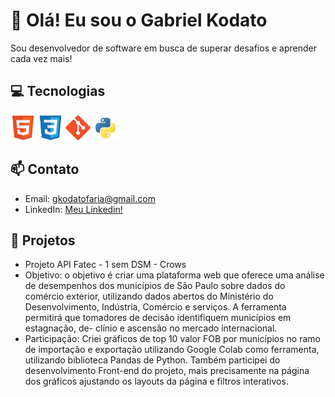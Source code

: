 # 👋 Olá! Eu sou o Gabriel Kodato
Sou desenvolvedor de software em busca de superar desafios e aprender cada vez mais!

## 💻 Tecnologias 
<div>
   <img src="https://github.com/devicons/devicon/blob/master/icons/html5/html5-original.svg" width='40' height='40'/>
  <img src="https://github.com/devicons/devicon/blob/master/icons/css3/css3-original.svg" width='40' height='40'/>
  <img src="https://github.com/devicons/devicon/blob/master/icons/git/git-original.svg" width='40' height='40'/>
  <img src="https://github.com/devicons/devicon/blob/master/icons/python/python-original.svg" width='40' height='40'/>
</div>
   
 
## 📫 Contato
- Email: gkodatofaria@gmail.com
- LinkedIn: [Meu Linkedin!](https://www.linkedin.com/in/gabriel-kodato-b745742b8/)

## 🚀 Projetos
- Projeto API Fatec - 1 sem DSM - Crows
- Objetivo:  o objetivo é criar uma plataforma web que oferece uma análise de desempenhos
dos municípios de São Paulo sobre dados do comércio exterior, utilizando dados abertos do
Ministério do Desenvolvimento, Indústria, Comércio e serviços.
A ferramenta permitirá que tomadores de decisão identifiquem municípios em estagnação, de-
clínio e ascensão no mercado internacional.
- Participação: Criei gráficos de top 10 valor FOB por municípios no ramo de importação e
exportação utilizando Google Colab como ferramenta, utilizando biblioteca Pandas de Python.
Também participei do desenvolvimento Front-end do projeto, mais precisamente na página dos
gráficos ajustando os layouts da página e filtros interativos.

<img src="img/site-sprint-2.gif" alt="" id="gif" width=300px>



